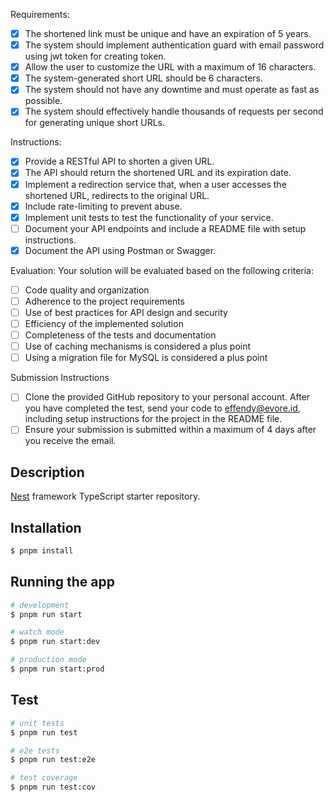 Requirements:

- [x] The shortened link must be unique and have an expiration of 5 years.
- [x] The system should implement authentication guard with email password using jwt token for creating token.
- [x] Allow the user to customize the URL with a maximum of 16 characters.
- [x] The system-generated short URL should be 6 characters.
- [x] The system should not have any downtime and must operate as fast as possible.
- [x] The system should effectively handle thousands of requests per second for generating unique short URLs.

Instructions:

- [x] Provide a RESTful API to shorten a given URL.
- [x] The API should return the shortened URL and its expiration date.
- [x] Implement a redirection service that, when a user accesses the shortened URL, redirects to the original URL.
- [x] Include rate-limiting to prevent abuse.
- [x] Implement unit tests to test the functionality of your service.
- [ ] Document your API endpoints and include a README file with setup instructions.
- [x] Document the API using Postman or Swagger.

Evaluation:
Your solution will be evaluated based on the following criteria:

- [ ] Code quality and organization
- [ ] Adherence to the project requirements
- [ ] Use of best practices for API design and security
- [ ] Efficiency of the implemented solution
- [ ] Completeness of the tests and documentation
- [ ] Use of caching mechanisms is considered a plus point
- [ ] Using a migration file for MySQL is considered a plus point

Submission Instructions

- [ ] Clone the provided GitHub repository to your personal account. After you have completed the test, send your code to effendy@evore.id, including setup instructions for the project in the README file.
- [ ] Ensure your submission is submitted within a maximum of 4 days after you receive the email.

## Description

[Nest](https://github.com/nestjs/nest) framework TypeScript starter repository.

## Installation

```bash
$ pnpm install
```

## Running the app

```bash
# development
$ pnpm run start

# watch mode
$ pnpm run start:dev

# production mode
$ pnpm run start:prod
```

## Test

```bash
# unit tests
$ pnpm run test

# e2e tests
$ pnpm run test:e2e

# test coverage
$ pnpm run test:cov
```

